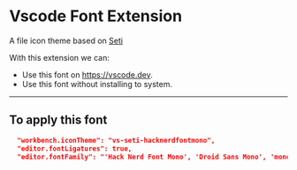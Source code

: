 # Vscode Font Extension

A file icon theme based on [Seti](https://github.com/microsoft/vscode/blob/main/extensions/theme-seti/icons/vs-seti-icon-theme.json)

With this extension we can:

- Use this font on <https://vscode.dev>.
- Use this font without installing to system.

---

## To apply this font

```json
  "workbench.iconTheme": "vs-seti-hacknerdfontmono",
  "editor.fontLigatures": true,
  "editor.fontFamily": "'Hack Nerd Font Mono', 'Droid Sans Mono', 'monospace', monospace",
```
